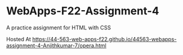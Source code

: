 # WebApps-F22-Assignment-4
A practice assignment for HTML with CSS

Hosted At https://44-563-web-apps-f22.github.io/44563-webapps-assignment-4-Anjithkumar-7/opera.html
